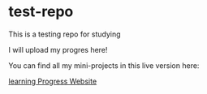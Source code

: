 # test-repo

This is a testing repo for studying

I will upload my progres here!

You can find all my mini-projects in this live version here:

[learning Progress Website](https://friedmann.netlify.app/)
